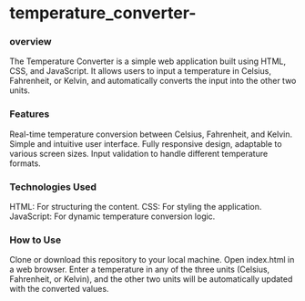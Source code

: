 # temperature_converter-


###  overview

The Temperature Converter is a simple web application built using HTML, CSS, and JavaScript. It allows users to input a temperature in Celsius, Fahrenheit, or Kelvin, and automatically converts the input into the other two units.


### Features

Real-time temperature conversion between Celsius, Fahrenheit, and Kelvin.
Simple and intuitive user interface.
Fully responsive design, adaptable to various screen sizes.
Input validation to handle different temperature formats.

### Technologies Used

HTML: For structuring the content.
CSS: For styling the application.
JavaScript: For dynamic temperature conversion logic.


### How to Use

Clone or download this repository to your local machine.
Open index.html in a web browser.
Enter a temperature in any of the three units (Celsius, Fahrenheit, or Kelvin), and the other two units will be automatically updated with the converted values.
